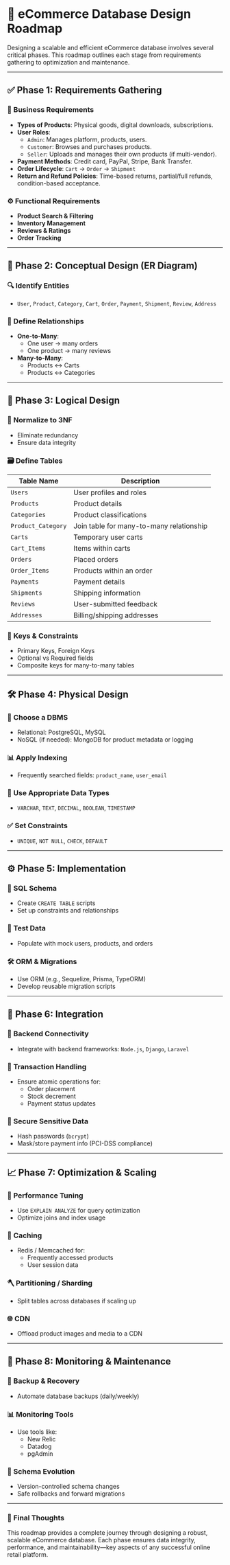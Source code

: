 # 🛒 eCommerce Database Design Roadmap

Designing a scalable and efficient eCommerce database involves several critical phases. This roadmap outlines each stage from requirements gathering to optimization and maintenance.

---

## ✅ Phase 1: Requirements Gathering

### 📌 Business Requirements
- **Types of Products**: Physical goods, digital downloads, subscriptions.
- **User Roles**:
  - `Admin`: Manages platform, products, users.
  - `Customer`: Browses and purchases products.
  - `Seller`: Uploads and manages their own products (if multi-vendor).
- **Payment Methods**: Credit card, PayPal, Stripe, Bank Transfer.
- **Order Lifecycle**: `Cart` → `Order` → `Shipment`
- **Return and Refund Policies**: Time-based returns, partial/full refunds, condition-based acceptance.

### ⚙️ Functional Requirements
- **Product Search & Filtering**
- **Inventory Management**
- **Reviews & Ratings**
- **Order Tracking**

---

## 🧱 Phase 2: Conceptual Design (ER Diagram)

### 🔍 Identify Entities
- `User`, `Product`, `Category`, `Cart`, `Order`, `Payment`, `Shipment`, `Review`, `Address`

### 🔗 Define Relationships
- **One-to-Many**:
  - One user → many orders
  - One product → many reviews
- **Many-to-Many**:
  - Products ↔ Carts
  - Products ↔ Categories

---

## 🧰 Phase 3: Logical Design

### 📐 Normalize to 3NF
- Eliminate redundancy
- Ensure data integrity

### 🗃️ Define Tables

| Table Name         | Description                              |
|--------------------|------------------------------------------|
| `Users`            | User profiles and roles                  |
| `Products`         | Product details                          |
| `Categories`       | Product classifications                  |
| `Product_Category` | Join table for many-to-many relationship |
| `Carts`            | Temporary user carts                     |
| `Cart_Items`       | Items within carts                       |
| `Orders`           | Placed orders                            |
| `Order_Items`      | Products within an order                 |
| `Payments`         | Payment details                          |
| `Shipments`        | Shipping information                     |
| `Reviews`          | User-submitted feedback                  |
| `Addresses`        | Billing/shipping addresses               |

### 🔑 Keys & Constraints
- Primary Keys, Foreign Keys
- Optional vs Required fields
- Composite keys for many-to-many tables

---

## 🛠️ Phase 4: Physical Design

### 🧱 Choose a DBMS
- Relational: PostgreSQL, MySQL
- NoSQL (if needed): MongoDB for product metadata or logging

### 📊 Apply Indexing
- Frequently searched fields: `product_name`, `user_email`

### 🧩 Use Appropriate Data Types
- `VARCHAR`, `TEXT`, `DECIMAL`, `BOOLEAN`, `TIMESTAMP`

### ✅ Set Constraints
- `UNIQUE`, `NOT NULL`, `CHECK`, `DEFAULT`

---

## ⚙️ Phase 5: Implementation

### 📄 SQL Schema
- Create `CREATE TABLE` scripts
- Set up constraints and relationships

### 🧪 Test Data
- Populate with mock users, products, and orders

### 🛠 ORM & Migrations
- Use ORM (e.g., Sequelize, Prisma, TypeORM)
- Develop reusable migration scripts

---

## 🔄 Phase 6: Integration

### 🧩 Backend Connectivity
- Integrate with backend frameworks: `Node.js`, `Django`, `Laravel`

### 💸 Transaction Handling
- Ensure atomic operations for:
  - Order placement
  - Stock decrement
  - Payment status updates

### 🔐 Secure Sensitive Data
- Hash passwords (`bcrypt`)
- Mask/store payment info (PCI-DSS compliance)

---

## 📈 Phase 7: Optimization & Scaling

### 🚀 Performance Tuning
- Use `EXPLAIN ANALYZE` for query optimization
- Optimize joins and index usage

### 🧠 Caching
- Redis / Memcached for:
  - Frequently accessed products
  - User session data

### 🪓 Partitioning / Sharding
- Split tables across databases if scaling up

### 🌐 CDN
- Offload product images and media to a CDN

---

## 🧪 Phase 8: Monitoring & Maintenance

### 🧯 Backup & Recovery
- Automate database backups (daily/weekly)

### 📊 Monitoring Tools
- Use tools like:
  - New Relic
  - Datadog
  - pgAdmin

### 🔄 Schema Evolution
- Version-controlled schema changes
- Safe rollbacks and forward migrations

---

### 🧭 Final Thoughts
This roadmap provides a complete journey through designing a robust, scalable eCommerce database. Each phase ensures data integrity, performance, and maintainability—key aspects of any successful online retail platform.

